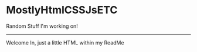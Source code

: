 # MostlyHtmlCSSJsETC
Random Stuff I'm working on! 
<hr>
<p>Welcome In, just a little HTML within my ReadMe</p>
